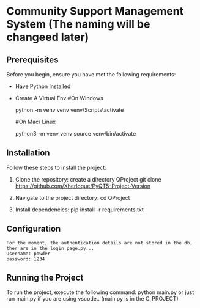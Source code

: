# Community Support Management System (The naming will be changeed later)


## Prerequisites
Before you begin, ensure you have met the following requirements:
- Have Python Installed
- Create A Virtual Env
    #On Windows
    
    python -m venv venv
    venv\Scripts\activate
    
    #On Mac/ Linux
    
    python3 -m venv venv
    source venv/bin/activate

## Installation
Follow these steps to install the project:

1. Clone the repository:
    create a directory QProject
    git clone https://github.com/Xherloque/PyQT5-Project-Version
    
2. Navigate to the project directory:
    cd QProject

3. Install dependencies:
    pip install -r requirements.txt


## Configuration
    For the moment, the authentication details are not stored in the db,
    ther are in the login page.py...
    Username: powder
    password: 1234

## Running the Project
To run the project, execute the following command:
 python main.py
 or just run main.py if you are using vscode.. (main.py is in the C_PROJECT)

